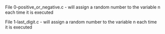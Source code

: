 File 0-positive_or_negative.c - will assign a random number to the variable n each time it is executed

File 1-last_digit.c - will assign a random number to the variable n each time it is executed


